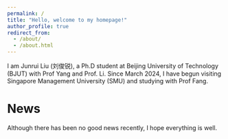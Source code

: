 ```yaml
---
permalink: /
title: "Hello, welcome to my homepage!"
author_profile: true
redirect_from: 
  - /about/
  - /about.html
---
```

I am Junrui Liu (刘俊锐), a Ph.D student at Beijing University of Technology (BJUT) with Prof Yang and Prof. Li. Since March 2024, I have begun visiting Singapore Management University (SMU) and studying with Prof Fang.

# News

Although there has been no good news recently, I hope everything is well.



